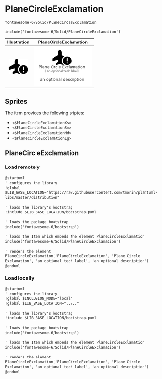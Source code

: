 # PlaneCircleExclamation


```text
fontawesome-6/Solid/PlaneCircleExclamation
```

```text
include('fontawesome-6/Solid/PlaneCircleExclamation')
```



| Illustration | PlaneCircleExclamation |
| :---: | :---: |
| ![illustration for Illustration](../../fontawesome-6/Solid/PlaneCircleExclamation.png) | ![illustration for PlaneCircleExclamation](../../fontawesome-6/Solid/PlaneCircleExclamation.Local.png) |



## Sprites
The item provides the following sriptes:

- `<$PlaneCircleExclamationXs>`
- `<$PlaneCircleExclamationSm>`
- `<$PlaneCircleExclamationMd>`
- `<$PlaneCircleExclamationLg>`





## PlaneCircleExclamation

### Load remotely
```plantuml
@startuml
' configures the library
!global $LIB_BASE_LOCATION="https://raw.githubusercontent.com/tmorin/plantuml-libs/master/distribution"

' loads the library's bootstrap
!include $LIB_BASE_LOCATION/bootstrap.puml

' loads the package bootstrap
include('fontawesome-6/bootstrap')

' loads the Item which embeds the element PlaneCircleExclamation
include('fontawesome-6/Solid/PlaneCircleExclamation')

' renders the element
PlaneCircleExclamation('PlaneCircleExclamation', 'Plane Circle Exclamation', 'an optional tech label', 'an optional description')
@enduml
```

### Load locally
```plantuml
@startuml
' configures the library
!global $INCLUSION_MODE="local"
!global $LIB_BASE_LOCATION="../.."

' loads the library's bootstrap
!include $LIB_BASE_LOCATION/bootstrap.puml

' loads the package bootstrap
include('fontawesome-6/bootstrap')

' loads the Item which embeds the element PlaneCircleExclamation
include('fontawesome-6/Solid/PlaneCircleExclamation')

' renders the element
PlaneCircleExclamation('PlaneCircleExclamation', 'Plane Circle Exclamation', 'an optional tech label', 'an optional description')
@enduml
```

